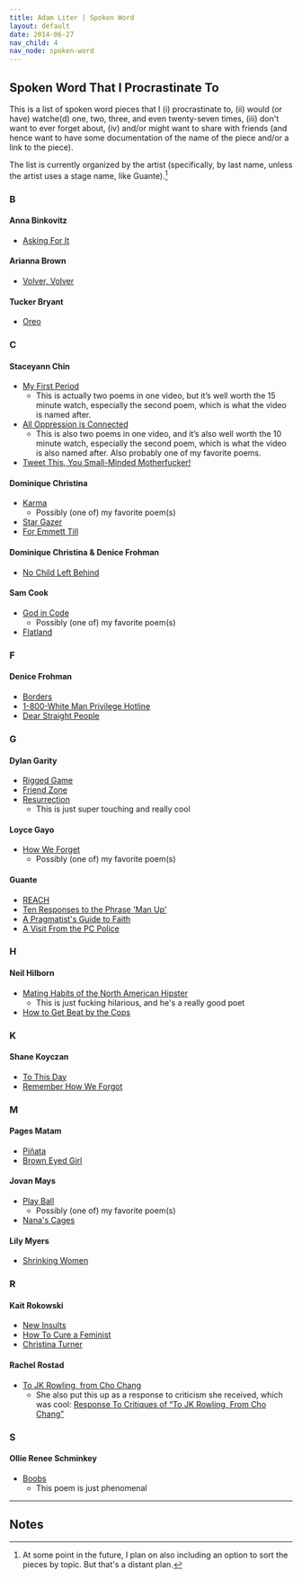 ```yaml
---
title: Adam Liter | Spoken Word
layout: default
date: 2014-06-27
nav_child: 4
nav_node: spoken-word
---
```


## Spoken Word That I Procrastinate To

This is a list of spoken word pieces that I (i) procrastinate to, (ii) would (or have) watche(d) one, two, three, and even twenty-seven times, (iii) don't want to ever forget about, (iv) and/or might want to share with friends (and hence want to have some documentation of the name of the piece and/or a link to the piece).

The list is currently organized by the artist (specifically, by last name, unless the artist uses a stage name, like Guante).[^1]

### B

#### Anna Binkovitz
- [Asking For It](https://www.youtube.com/watch?v=VzvznuTNZDM)

#### Arianna Brown
- [Volver, Volver](https://www.youtube.com/watch?v=9Kn4laUEXo0)

#### Tucker Bryant
- [Oreo](https://www.youtube.com/watch?v=bMvbvjBFvzo)

### C

#### Staceyann Chin
- [My First Period](https://www.youtube.com/watch?v=bGk3-OJX7KE)
	- This is actually two poems in one video, but it’s well worth the 15 minute watch, especially the second poem, which is what the video is named after.
- [All Oppression is Connected](https://www.youtube.com/watch?v=LkkhWg3gBno)
	- This is also two poems in one video, and it’s also well worth the 10 minute watch, especially the second poem, which is what the video is also named after. Also probably one of my favorite poems.
- [Tweet This, You Small-Minded Motherfucker!](https://www.youtube.com/watch?v=7Vk13kf3en0)

#### Dominique Christina
- [Karma](https://www.youtube.com/watch?v=qPPelxEMRQY)
	- Possibly (one of) my favorite poem(s)
- [Star Gazer](https://www.youtube.com/watch?v=PmLyumKQr4M)
- [For Emmett Till](https://www.youtube.com/watch?v=A9DhsymA9tQ)

#### Dominique Christina & Denice Frohman
- [No Child Left Behind](https://www.youtube.com/watch?v=RHSqUyi6GUU)

#### Sam Cook
- [God in Code](https://www.youtube.com/watch?v=KVQfh3994-k)
	- Possibly (one of) my favorite poem(s)
- [Flatland](https://www.youtube.com/watch?v=y6lKZAu25q8)

### F

#### Denice Frohman
- [Borders](https://www.youtube.com/watch?v=CNK7Hn5_hLQ)
- [1-800-White Man Privilege Hotline](https://www.youtube.com/watch?v=1oPrh4rHstM)
- [Dear Straight People](https://www.youtube.com/watch?v=5frn8TAlew0)

### G

#### Dylan Garity
- [Rigged Game](https://www.youtube.com/watch?v=bo3KFUzyMUI)
- [Friend Zone](https://www.youtube.com/watch?v=_xHp5iTtWRc)
- [Resurrection](https://www.youtube.com/watch?v=N8HchXbZ_-w)
	- This is just super touching and really cool

#### Loyce Gayo
- [How We Forget](https://www.youtube.com/watch?v=GO7VlK7VAgQ)
	- Possibly (one of) my favorite poem(s)

#### Guante
- [REACH](https://www.youtube.com/watch?v=PJSa3_55H_k)
- [Ten Responses to the Phrase 'Man Up'](https://www.youtube.com/watch?v=QFoBaTkPgco)
- [A Pragmatist's Guide to Faith](https://www.youtube.com/watch?v=E_cXJPYoj7Q)
- [A Visit From the PC Police](https://www.youtube.com/watch?v=Ux6zP1-2h6Y)

### H

#### Neil Hilborn
- [Mating Habits of the North American Hipster](https://www.youtube.com/watch?v=cAMM-pZLXyQ)
	- This is just fucking hilarious, and he's a really good poet
- [How to Get Beat by the Cops](https://www.youtube.com/watch?v=X9INzIqYmkw)

### K

#### Shane Koyczan
- [To This Day](https://www.youtube.com/watch?v=ltun92DfnPY)
- [Remember How We Forgot](https://www.youtube.com/watch?v=NBVJuA0jr6Y)

### M

#### Pages Matam
- [Piñata](https://www.youtube.com/watch?v=zgQRkHcEyq8)
- [Brown Eyed Girl](https://www.youtube.com/watch?v=Sxi2_DCyXjY)

#### Jovan Mays
- [Play Ball](https://www.youtube.com/watch?v=43mN4ycPgdc)
	- Possibly (one of) my favorite poem(s)
- [Nana's Cages](https://www.youtube.com/watch?v=vJt4ok7vego)

#### Lily Myers
- [Shrinking Women](https://www.youtube.com/watch?v=zQucWXWXp3k)

### R

#### Kait Rokowski
- [New Insults](https://www.youtube.com/watch?v=ro2lOEv7I6g)
- [How To Cure a Feminist](https://www.youtube.com/watch?v=NW4VvIhhCIM)
- [Christina Turner](https://www.youtube.com/watch?v=16lextIaPkw)

#### Rachel Rostad
- [To JK Rowling, from Cho Chang](https://www.youtube.com/watch?v=iFPWwx96Kew)
	- She also put this up as a response to criticism she received, which was cool: [Response To Critiques of “To JK Rowling, From Cho Chang”](https://www.youtube.com/watch?v=04qQ1eNGJwM)

### S

#### Ollie Renee Schminkey
- [Boobs](https://www.youtube.com/watch?v=Pi7Vss4GYks)
	- This poem is just phenomenal

* * *

## Notes

[^1]: At some point in the future, I plan on also including an option to sort the pieces by topic. But that's a distant plan.